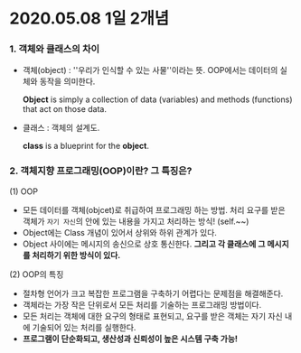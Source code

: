# 2020.05.08 1일 2개념

### 1. 객체와 클래스의 차이

- 객체(object) : ''우리가 인식할 수 있는 사물''이라는 뜻.  OOP에서는 데이터의 실체와 동작을 의미한다.

  **Object** is simply a collection of data (variables) and methods (functions) that act on those data.

- 클래스 : 객체의 설계도. 

  **class** is a blueprint for the **object**.

  

### 2. 객체지향 프로그래밍(OOP)이란? 그 특징은?

(1) OOP

- 모든 데이터를 객체(objcet)로 취급하여 프로그래밍 하는 방법. 처리 요구를 받은 객체가 `자기 자신`의 안에 있는 내용을 가지고 처리하는 방식! (self.~~)
- Object에는 Class 개념이 있어서 상위와 하위 관계가 있다.
- Object 사이에는 메시지의 송신으로 상호 통신한다. __그리고 각 클래스에 그 메시지를 처리하기 위한 방식이 있다.__

(2) OOP의 특징

- 절차형 언어가 크고 복잡한 프로그램을 구축하기 어렵다는 문제점을 해결해준다.
- 객체라는 가장 작은 단위로서 모든 처리를 기술하는 프로그래밍 방법이다.
- 모든 처리는 객체에 대한 요구의 형태로 표현되고, 요구를 받은 객체는 자기 자신 내에 기술되어 있는 처리를 실행한다.
- __프로그램이 단순화되고, 생산성과 신뢰성이 높은 시스템 구축 가능!__